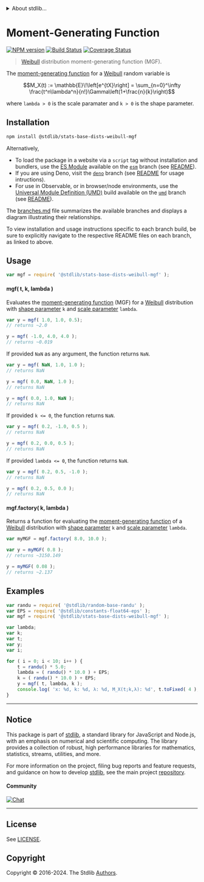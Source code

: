 <!--

@license Apache-2.0

Copyright (c) 2018 The Stdlib Authors.

Licensed under the Apache License, Version 2.0 (the "License");
you may not use this file except in compliance with the License.
You may obtain a copy of the License at

   http://www.apache.org/licenses/LICENSE-2.0

Unless required by applicable law or agreed to in writing, software
distributed under the License is distributed on an "AS IS" BASIS,
WITHOUT WARRANTIES OR CONDITIONS OF ANY KIND, either express or implied.
See the License for the specific language governing permissions and
limitations under the License.

-->


<details>
  <summary>
    About stdlib...
  </summary>
  <p>We believe in a future in which the web is a preferred environment for numerical computation. To help realize this future, we've built stdlib. stdlib is a standard library, with an emphasis on numerical and scientific computation, written in JavaScript (and C) for execution in browsers and in Node.js.</p>
  <p>The library is fully decomposable, being architected in such a way that you can swap out and mix and match APIs and functionality to cater to your exact preferences and use cases.</p>
  <p>When you use stdlib, you can be absolutely certain that you are using the most thorough, rigorous, well-written, studied, documented, tested, measured, and high-quality code out there.</p>
  <p>To join us in bringing numerical computing to the web, get started by checking us out on <a href="https://github.com/stdlib-js/stdlib">GitHub</a>, and please consider <a href="https://opencollective.com/stdlib">financially supporting stdlib</a>. We greatly appreciate your continued support!</p>
</details>

# Moment-Generating Function

[![NPM version][npm-image]][npm-url] [![Build Status][test-image]][test-url] [![Coverage Status][coverage-image]][coverage-url] <!-- [![dependencies][dependencies-image]][dependencies-url] -->

> [Weibull][weibull-distribution] distribution moment-generating function (MGF).

<!-- Section to include introductory text. Make sure to keep an empty line after the intro `section` element and another before the `/section` close. -->

<section class="intro">

The [moment-generating function][mgf] for a [Weibull][weibull-distribution] random variable is

<!-- <equation class="equation" label="eq:weibull_mgf" align="center" raw="M_X(t) := \mathbb{E}\!\left[e^{tX}\right] = \sum_{n=0}^\infty \frac{t^n\lambda^n}{n!}\Gamma\left(1+\frac{n}{k}\right)" alt="Moment-generating function (MGF) for a Weibull distribution."> -->

```math
M_X(t) := \mathbb{E}\!\left[e^{tX}\right] = \sum_{n=0}^\infty \frac{t^n\lambda^n}{n!}\Gamma\left(1+\frac{n}{k}\right)
```

<!-- <div class="equation" align="center" data-raw-text="M_X(t) := \mathbb{E}\!\left[e^{tX}\right] = \sum_{n=0}^\infty \frac{t^n\lambda^n}{n!}\Gamma\left(1+\frac{n}{k}\right)" data-equation="eq:weibull_mgf">
    <img src="https://cdn.jsdelivr.net/gh/stdlib-js/stdlib@591cf9d5c3a0cd3c1ceec961e5c49d73a68374cb/lib/node_modules/@stdlib/stats/base/dists/weibull/mgf/docs/img/equation_weibull_mgf.svg" alt="Moment-generating function (MGF) for a Weibull distribution.">
    <br>
</div> -->

<!-- </equation> -->

where `lambda > 0` is the scale paramater and `k > 0` is the shape parameter.

</section>

<!-- /.intro -->

<!-- Package usage documentation. -->

<section class="installation">

## Installation

```bash
npm install @stdlib/stats-base-dists-weibull-mgf
```

Alternatively,

-   To load the package in a website via a `script` tag without installation and bundlers, use the [ES Module][es-module] available on the [`esm`][esm-url] branch (see [README][esm-readme]).
-   If you are using Deno, visit the [`deno`][deno-url] branch (see [README][deno-readme] for usage intructions).
-   For use in Observable, or in browser/node environments, use the [Universal Module Definition (UMD)][umd] build available on the [`umd`][umd-url] branch (see [README][umd-readme]).

The [branches.md][branches-url] file summarizes the available branches and displays a diagram illustrating their relationships.

To view installation and usage instructions specific to each branch build, be sure to explicitly navigate to the respective README files on each branch, as linked to above.

</section>

<section class="usage">

## Usage

```javascript
var mgf = require( '@stdlib/stats-base-dists-weibull-mgf' );
```

#### mgf( t, k, lambda )

Evaluates the [moment-generating function][mgf] (MGF) for a [Weibull][weibull-distribution] distribution with [shape parameter][shape] `k` and [scale parameter][scale] `lambda`.

```javascript
var y = mgf( 1.0, 1.0, 0.5);
// returns ~2.0

y = mgf( -1.0, 4.0, 4.0 );
// returns ~0.019
```

If provided `NaN` as any argument, the function returns `NaN`.

```javascript
var y = mgf( NaN, 1.0, 1.0 );
// returns NaN

y = mgf( 0.0, NaN, 1.0 );
// returns NaN

y = mgf( 0.0, 1.0, NaN );
// returns NaN
```

If provided `k <= 0`, the function returns `NaN`.

```javascript
var y = mgf( 0.2, -1.0, 0.5 );
// returns NaN

y = mgf( 0.2, 0.0, 0.5 );
// returns NaN
```

If provided `lambda <= 0`, the function returns `NaN`.

```javascript
var y = mgf( 0.2, 0.5, -1.0 );
// returns NaN

y = mgf( 0.2, 0.5, 0.0 );
// returns NaN
```

#### mgf.factory( k, lambda )

Returns a function for evaluating the [moment-generating function][mgf] of a [Weibull][weibull-distribution] distribution with [shape parameter][shape] `k` and [scale parameter][scale] `lambda`.

```javascript
var myMGF = mgf.factory( 8.0, 10.0 );

var y = myMGF( 0.8 );
// returns ~3150.149

y = myMGF( 0.08 );
// returns ~2.137
```

</section>

<!-- /.usage -->

<!-- Package usage notes. Make sure to keep an empty line after the `section` element and another before the `/section` close. -->

<section class="notes">

</section>

<!-- /.notes -->

<!-- Package usage examples. -->

<section class="examples">

## Examples

<!-- eslint no-undef: "error" -->

```javascript
var randu = require( '@stdlib/random-base-randu' );
var EPS = require( '@stdlib/constants-float64-eps' );
var mgf = require( '@stdlib/stats-base-dists-weibull-mgf' );

var lambda;
var k;
var t;
var y;
var i;

for ( i = 0; i < 10; i++ ) {
    t = randu() * 5.0;
    lambda = ( randu() * 10.0 ) + EPS;
    k = ( randu() * 10.0 ) + EPS;
    y = mgf( t, lambda, k );
    console.log( 'x: %d, k: %d, λ: %d, M_X(t;k,λ): %d', t.toFixed( 4 ), k.toFixed( 4 ), lambda.toFixed( 4 ), y.toFixed( 4 ) );
}
```

</section>

<!-- /.examples -->

<!-- Section to include cited references. If references are included, add a horizontal rule *before* the section. Make sure to keep an empty line after the `section` element and another before the `/section` close. -->

<section class="references">

</section>

<!-- /.references -->

<!-- Section for related `stdlib` packages. Do not manually edit this section, as it is automatically populated. -->

<section class="related">

</section>

<!-- /.related -->

<!-- Section for all links. Make sure to keep an empty line after the `section` element and another before the `/section` close. -->


<section class="main-repo" >

* * *

## Notice

This package is part of [stdlib][stdlib], a standard library for JavaScript and Node.js, with an emphasis on numerical and scientific computing. The library provides a collection of robust, high performance libraries for mathematics, statistics, streams, utilities, and more.

For more information on the project, filing bug reports and feature requests, and guidance on how to develop [stdlib][stdlib], see the main project [repository][stdlib].

#### Community

[![Chat][chat-image]][chat-url]

---

## License

See [LICENSE][stdlib-license].


## Copyright

Copyright &copy; 2016-2024. The Stdlib [Authors][stdlib-authors].

</section>

<!-- /.stdlib -->

<!-- Section for all links. Make sure to keep an empty line after the `section` element and another before the `/section` close. -->

<section class="links">

[npm-image]: http://img.shields.io/npm/v/@stdlib/stats-base-dists-weibull-mgf.svg
[npm-url]: https://npmjs.org/package/@stdlib/stats-base-dists-weibull-mgf

[test-image]: https://github.com/stdlib-js/stats-base-dists-weibull-mgf/actions/workflows/test.yml/badge.svg?branch=v0.2.0
[test-url]: https://github.com/stdlib-js/stats-base-dists-weibull-mgf/actions/workflows/test.yml?query=branch:v0.2.0

[coverage-image]: https://img.shields.io/codecov/c/github/stdlib-js/stats-base-dists-weibull-mgf/main.svg
[coverage-url]: https://codecov.io/github/stdlib-js/stats-base-dists-weibull-mgf?branch=main

<!--

[dependencies-image]: https://img.shields.io/david/stdlib-js/stats-base-dists-weibull-mgf.svg
[dependencies-url]: https://david-dm.org/stdlib-js/stats-base-dists-weibull-mgf/main

-->

[chat-image]: https://img.shields.io/gitter/room/stdlib-js/stdlib.svg
[chat-url]: https://app.gitter.im/#/room/#stdlib-js_stdlib:gitter.im

[stdlib]: https://github.com/stdlib-js/stdlib

[stdlib-authors]: https://github.com/stdlib-js/stdlib/graphs/contributors

[umd]: https://github.com/umdjs/umd
[es-module]: https://developer.mozilla.org/en-US/docs/Web/JavaScript/Guide/Modules

[deno-url]: https://github.com/stdlib-js/stats-base-dists-weibull-mgf/tree/deno
[deno-readme]: https://github.com/stdlib-js/stats-base-dists-weibull-mgf/blob/deno/README.md
[umd-url]: https://github.com/stdlib-js/stats-base-dists-weibull-mgf/tree/umd
[umd-readme]: https://github.com/stdlib-js/stats-base-dists-weibull-mgf/blob/umd/README.md
[esm-url]: https://github.com/stdlib-js/stats-base-dists-weibull-mgf/tree/esm
[esm-readme]: https://github.com/stdlib-js/stats-base-dists-weibull-mgf/blob/esm/README.md
[branches-url]: https://github.com/stdlib-js/stats-base-dists-weibull-mgf/blob/main/branches.md

[stdlib-license]: https://raw.githubusercontent.com/stdlib-js/stats-base-dists-weibull-mgf/main/LICENSE

[weibull-distribution]: https://en.wikipedia.org/wiki/Weibull_distribution

[mgf]: https://en.wikipedia.org/wiki/Moment-generating_function

[shape]: https://en.wikipedia.org/wiki/Shape_parameter

[scale]: https://en.wikipedia.org/wiki/Scale_parameter

</section>

<!-- /.links -->
